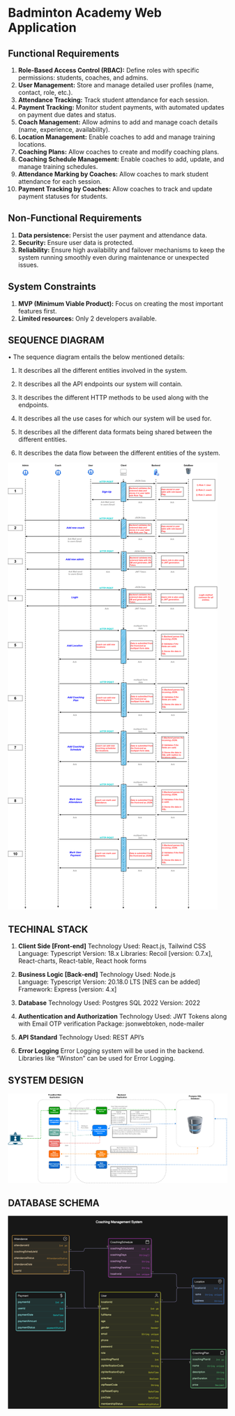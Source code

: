 # Badminton Academy Web Application

## Functional Requirements
1) **Role-Based Access Control (RBAC):** Define roles with specific permissions: students, coaches, and admins.
2) **User Management:** Store and manage detailed user profiles (name, contact, role, etc.).
3) **Attendance Tracking:** Track student attendance for each session.
4) **Payment Tracking:** Monitor student payments, with automated updates on payment due dates and status.
5) **Coach Management:** Allow admins to add and manage coach details (name, experience, availability).
6) **Location Management:** Enable coaches to add and manage training locations.
7) **Coaching Plans:** Allow coaches to create and modify coaching plans.
8) **Coaching Schedule Management:** Enable coaches to add, update, and manage training schedules.
9) **Attendance Marking by Coaches:** Allow coaches to mark student attendance for each session.
10) **Payment Tracking by Coaches:** Allow coaches to track and update payment statuses for students.

## Non-Functional Requirements
1) **Data persistence:** Persist the user payment and attendance data.
2) **Security:** Ensure user data is protected.
3) **Reliability:** Ensure high availability and failover mechanisms to keep the system running smoothly even during maintenance or unexpected issues.

## System Constraints
1) **MVP (Minimum Viable Product):** Focus on creating the most important features first.
2) **Limited resources:** Only 2 developers available.


## SEQUENCE DIAGRAM
•	The sequence diagram entails the below mentioned details:

1)	It describes all the different entities involved in the system.

2)	It describes all the API endpoints our system will contain.

3)	It describes the different HTTP methods to be used along with the endpoints.

4)	It describes all the use cases for which our system will be used for.

5)	It describes all the different data formats being shared between the different entities.

6)	It describes the data flow between the different entities of the system.

![Sequence Diagram](./client/src/assets/Badminton%20Academy%20Sequence%20Diagram.png)


## TECHINAL STACK

1) **Client Side [Front-end]**
    Technology Used: React.js, Tailwind CSS
    Language: Typescript 
    Version: 18.x
    Libraries: Recoil [version: 0.7.x], React-charts, React-table, React hook forms

2) **Business Logic [Back-end]**
    Technology Used: Node.js  
    Language: Typescript
    Version: 20.18.0 LTS [NES can be added]
    Framework: Express [version: 4.x]

3) **Database**
    Technology Used: Postgres SQL 2022
    Version: 2022

4) **Authentication and Authorization**
    Technology Used: JWT Tokens along with Email OTP verification
    Package: jsonwebtoken, node-mailer

5)	**API Standard**
    Technology Used: REST API’s

6)	**Error Logging**
    Error Logging system will be used in the backend.
    Libraries like “Winston” can be used for Error Logging.


## SYSTEM DESIGN

![System Design](./client/src/assets/Badminton_Academy_System_Design.png)

## DATABASE SCHEMA

![DataBase Schema](./client/src/assets/Badminton_Acadmey_DB_DESIGN.png)